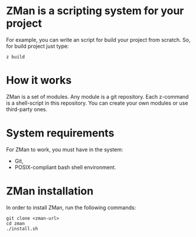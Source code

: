 # ZMan is a scripting system for your project
For example, you can write an script for build your project from scratch. So, for build project just type:
```console
z build
```

# How it works
ZMan is a set of modules. Any module is a git repository. Each z-command is a shell-script in this repository. You can create your own modules or use third-party ones.

# System requirements
For ZMan to work, you must have in the system:
* Git,
* POSIX-compliant bash shell environment.

# ZMan installation
In order to install ZMan, run the following commands:
```console
git clone <zman-url>
cd zman
./install.sh
```
